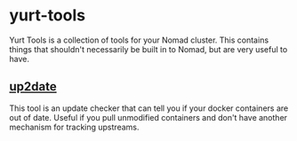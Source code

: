 # yurt-tools

Yurt Tools is a collection of tools for your Nomad cluster.  This
contains things that shouldn't necessarily be built in to Nomad, but
are very useful to have.

## [up2date](cmd/up2date/)

This tool is an update checker that can tell you if your docker
containers are out of date.  Useful if you pull unmodified containers
and don't have another mechanism for tracking upstreams.

